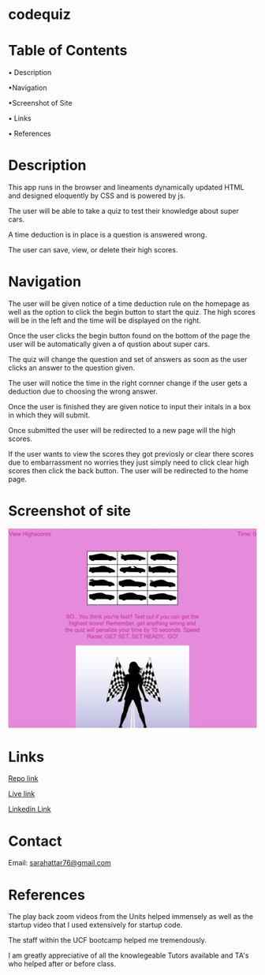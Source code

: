 # codequiz

# Table of Contents
• Description

•Navigation

•Screenshot of Site

• Links

• References

# Description


This app runs in the browser and lineaments dynamically updated HTML and designed eloquently by CSS and is powered by js. 

The user will be able to take a quiz to test their knowledge about super cars.

A time deduction is in place is a question is answered wrong.

The user can save, view, or delete their high scores. 
# Navigation
The user will be given notice of a time deduction rule on the homepage as well as the option to click the begin button to start the quiz. The high scores will be in the left and the time will be displayed on the right.

Once the user clicks the begin button found on the bottom of the page the user will be automatically given a of qustion about super cars.

The quiz will change the question and set of answers as soon as the user clicks an answer to the question given.

The user will notice the time in the right cornner change if the user gets a deduction due to choosing the wrong answer.

Once the user is finished they are given notice to input their initals in a box in which they will submit.

Once submitted the user will be redirected to a new page will the high scores.

If the user wants to view the scores they got previosly or clear there scores due to embarrassment no worries they just simply need to click clear high scores then click the back button. The user will be redirected to the home page.



# Screenshot of site
<!-- add the right screenshot -->
![screenshot](./assets/images/sshot.png)

# Links

<!-- add the correct link in the () -->

[Repo link](https://github.com/SarahAmel/codequiz/)   



[Live link](https://sarahamel.github.io/codequiz/)



[Linkedin Link](https://www.linkedin.com/in/sarah-attar-477312235/)

# Contact
Email: sarahattar76@gmail.com

# References
The play back zoom videos from the Units helped immensely as well as the startup video that I used extensively for startup code.

The staff within the UCF bootcamp helped me tremendously.

I am greatly appreciative of all the knowlegeable Tutors available and TA's who helped after or before class.